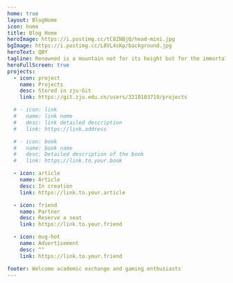 ```yaml
---
home: true
layout: BlogHome
icon: home
title: Blog Home
heroImage: https://i.postimg.cc/tC8ZNBjQ/head-mini.jpg
bgImage: https://i.postimg.cc/L8VL4sKp/background.jpg
heroText: QBY
tagline: Renowned is a mountain not for its height but for the immortal who lives in it.  
heroFullScreen: true
projects:
  - icon: project 
    name: Projects
    desc: Stored in zju·Git
    link: https://git.zju.edu.cn/users/3210103719/projects

  # - icon: link
  #   name: link name
  #   desc: link detailed description
  #   link: https://link.address

  # - icon: book
  #   name: book name
  #   desc: Detailed description of the book
  #   link: https://link.to.your.book

  - icon: article 
    name: Article
    desc: In creation
    link: https://link.to.your.article

  - icon: friend
    name: Partner
    desc: Reserve a seat
    link: https://link.to.your.friend

  - icon: mug-hot
    name: Advertisement
    desc: ^^
    link: https://link.to.your.friend

footer: Welcome academic exchange and gaming enthusiasts
---
```


<!-- This is a blog home page demo.

To use this layout, you should set both `layout: BlogHome` and `home: true` in the page front matter.

For related configuration docs, please see [blog homepage](https://theme-hope.vuejs.press/guide/blog/home.html). -->
